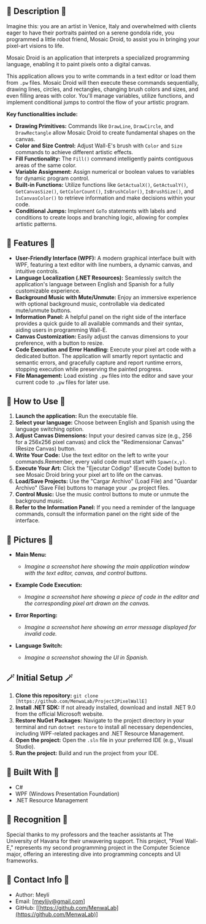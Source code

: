 ## 🎨 Description 🎨

Imagine this: you are an artist in Venice, Italy and overwhelmed with clients eager to have their portraits painted on a serene gondola ride, you programmed a little robot friend, Mosaic Droid, to assist you in bringing your pixel-art visions to life. 

Mosaic Droid is an application that interprets a specialized programming language, enabling it to paint pixels onto a digital canvas. 

This application allows you to write commands in a text editor or load them from `.pw` files. Mosaic Droid will then execute these commands sequentially, drawing lines, circles, and rectangles, changing brush colors and sizes, and even filling areas with color. You'll manage variables, utilize functions, and implement conditional jumps to control the flow of your artistic program.

**Key functionalities include:**

* **Drawing Primitives:** Commands like `DrawLine`, `DrawCircle`, and `DrawRectangle` allow Mosaic Droid to create fundamental shapes on the canvas.
* **Color and Size Control:** Adjust Wall-E's brush with `Color` and `Size` commands to achieve different artistic effects.
* **Fill Functionality:** The `Fill()` command intelligently paints contiguous areas of the same color.
* **Variable Assignment:** Assign numerical or boolean values to variables for dynamic program control.
* **Built-in Functions:** Utilize functions like `GetActualX()`, `GetActualY()`, `GetCanvasSize()`, `GetColorCount()`, `IsBrushColor()`, `IsBrushSize()`, and `IsCanvasColor()` to retrieve information and make decisions within your code.
* **Conditional Jumps:** Implement `GoTo` statements with labels and conditions to create loops and branching logic, allowing for complex artistic patterns.

## 🤖 Features 🤖

* **User-Friendly Interface (WPF):** A modern graphical interface built with WPF, featuring a text editor with line numbers, a dynamic canvas, and intuitive controls.
* **Language Localization (.NET Resources):** Seamlessly switch the application's language between English and Spanish for a fully customizable experience.
* **Background Music with Mute/Unmute:** Enjoy an immersive experience with optional background music, controllable via dedicated mute/unmute buttons.
* **Information Panel:** A helpful panel on the right side of the interface provides a quick guide to all available commands and their syntax, aiding users in programming Wall-E.
* **Canvas Customization:** Easily adjust the canvas dimensions to your preference, with a button to resize.
* **Code Execution and Error Handling:** Execute your pixel art code with a dedicated button. The application will smartly report syntactic and semantic errors, and gracefully capture and report runtime errors, stopping execution while preserving the painted progress.
* **File Management:** Load existing `.pw` files into the editor and save your current code to `.pw` files for later use.

## 📜 How to Use 📜

1.  **Launch the application:** Run the executable file.
2.  **Select your language:** Choose between English and Spanish using the language switching option.
3.  **Adjust Canvas Dimensions:** Input your desired canvas size (e.g., 256 for a 256x256 pixel canvas) and click the "Redimensionar Canvas" (Resize Canvas) button.
4.  **Write Your Code:** Use the text editor on the left to write your commands.Remember, every valid code must start with `Spawn(x,y)`.
5.  **Execute Your Art:** Click the "Ejecutar Código" (Execute Code) button to see Mosaic Droid bring your pixel art to life on the canvas.
6.  **Load/Save Projects:** Use the "Cargar Archivo" (Load File) and "Guardar Archivo" (Save File) buttons to manage your `.pw` project files.
7.  **Control Music:** Use the music control buttons to mute or unmute the background music.
8.  **Refer to the Information Panel:** If you need a reminder of the language commands, consult the information panel on the right side of the interface.

## 📸 Pictures 📸

* **Main Menu:**
    * *Imagine a screenshot here showing the main application window with the text editor, canvas, and control buttons.*

* **Example Code Execution:**
    * *Imagine a screenshot here showing a piece of code in the editor and the corresponding pixel art drawn on the canvas.*

* **Error Reporting:**
    * *Imagine a screenshot here showing an error message displayed for invalid code.*

* **Language Switch:**
    * *Imagine a screenshot showing the UI in Spanish.*

## 🪄 Initial Setup 🪄

1.  **Clone this repository:** `git clone [https://github.com/MenwaLab/Project2PixelWallE]`
2.  **Install .NET SDK:** If not already installed, download and install .NET 9.0 from the official Microsoft website.
3.  **Restore NuGet Packages:** Navigate to the project directory in your terminal and run `dotnet restore` to install all necessary dependencies, including WPF-related packages and .NET Resource Management.
4.  **Open the project:** Open the `.sln` file in your preferred IDE (e.g., Visual Studio).
5.  **Run the project:** Build and run the project from your IDE.

## 🔧 Built With 🔧

- C#
- WPF (Windows Presentation Foundation)
- .NET Resource Management

## 🙏 Recognition 🙏

Special thanks to my professors and the teacher assistants at The University of Havana for their unwavering support. This project, "Pixel Wall-E," represents my second programming project in the Computer Science major, offering an interesting dive into programming concepts and UI frameworks.

## 📩 Contact Info 📩

- Author: Meylí
- Email: [meylijv@gmail.com]
- GitHub: [[https://github.com/MenwaLab](https://github.com/MenwaLab)]
